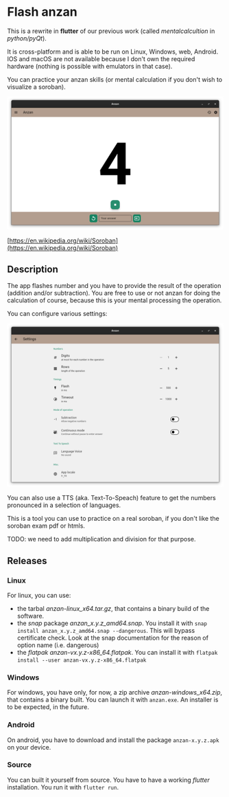 # Flash anzan

This is a rewrite in **flutter** of our previous work (called *mentalcalcultion* in *python/pyQt*).

It is cross-platform and is able to be run on Linux, Windows, web, Android.
IOS and macOS are not available because I don't own the required hardware (nothing is possible with emulators in that case).

You can practice your anzan skills (or mental calculation if you don't wish to visualize a soroban).

<img width="640" src="./flatpak/2025-04-11T23-21.png" />

[https://en.wikipedia.org/wiki/Soroban](https://en.wikipedia.org/wiki/Soroban)

##  Description
The app flashes number and you have to provide the result of the operation (addition and/or subtraction). You are free to use or not anzan for doing the calculation of course, because this is your mental processing the operation.

You can configure various settings:

<img width="640" src="./flatpak/2025-04-15T23-47.png" />

You can also use a TTS (aka. Text-To-Speach) feature to get the numbers pronounced in a selection of languages.

This is a tool you can use to practice on a real soroban, if you don't like the soroban exam pdf or htmls.

TODO: we need to add multiplication and division for that purpose.

## Releases

### Linux
For linux, you can use:
  - the tarbal *anzan-linux_x64.tar.gz*, that contains a binary build of the software.
  - the *snap* package *anzan_x.y.z_amd64.snap*. You install it with `snap install anzan_x.y.z_amd64.snap --dangerous`. This will bypass certificate check. Look at the snap documentation for the reason of option name (i.e. dangerous)
  - the *flatpak* *anzan-vx.y.z-x86_64.flatpak*. You can install it with `flatpak install --user anzan-vx.y.z-x86_64.flatpak`

### Windows
For windows, you have only, for now, a zip archive *anzan-windows_x64.zip*, that contains a binary built. You can launch it with `anzan.exe`.
An installer is to be expected, in the future.

### Android
On android, you have to download and install the package `anzan-x.y.z.apk` on your device.

### Source
You can built it yourself from source. You have to have a working *flutter* installation. You run it with `flutter run`.
